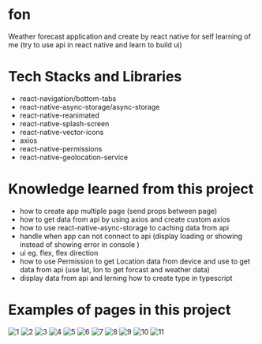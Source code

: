 # fon
Weather forecast application and create by react native for self learning of me (try to use api in react native and learn to build ui) 

# Tech Stacks and Libraries


- react-navigation/bottom-tabs
- react-native-async-storage/async-storage
- react-native-reanimated
- react-native-splash-screen
- react-native-vector-icons
- axios
- react-native-permissions
- react-native-geolocation-service

# Knowledge learned from this project

- how to create app multiple page (send props between page)
- how to get data from api by using axios and create custom axios
- how to use react-native-async-storage to caching data from api
- handle when app can not connect to api (display loading or showing <Text> instead of showing error in console )
- ui eg. flex, flex direction
- how to use Permission to get Location data from device and use to get data from api (use lat, lon to get forcast and weather data)
- display data from api and lerning how to create type in typescript

# Examples of pages in this project

![1](https://github.com/bank20baht/fon/assets/89448778/794ad3c6-e2e3-40fc-a1e8-eb9e65aed273)
![2](https://github.com/bank20baht/fon/assets/89448778/abc235d1-1fe6-4c7b-b278-637aa15e974b)
![3](https://github.com/bank20baht/fon/assets/89448778/d25fa7cf-e7e7-4420-ae32-12a381d43d6c)
![4](https://github.com/bank20baht/fon/assets/89448778/f1c31159-cb9e-48b7-b568-d4b643315072)
![5](https://github.com/bank20baht/fon/assets/89448778/424aa47c-0970-4fa9-a47f-2ecd41c3841f)
![6](https://github.com/bank20baht/fon/assets/89448778/1732e8cd-c16a-4e91-bffc-b5c05a4b85e1)
![7](https://github.com/bank20baht/fon/assets/89448778/336d29b8-e11a-4005-af58-f30a29692afb)
![8](https://github.com/bank20baht/fon/assets/89448778/9a049e0d-9b56-49a8-93d6-23c910553bde)
![9](https://github.com/bank20baht/fon/assets/89448778/9bfe791b-3f3f-4665-a90a-b285458b0c57)
![10](https://github.com/bank20baht/fon/assets/89448778/7ddc6286-44aa-47f4-8c5b-60c73c16fffd)
![11](https://github.com/bank20baht/fon/assets/89448778/cd68af7d-0774-4396-add0-5bf7b785f647)

